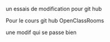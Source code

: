 un essais de modification pour git hub


Pour le cours git hub OpenClassRooms


une modif qui se passe bien
